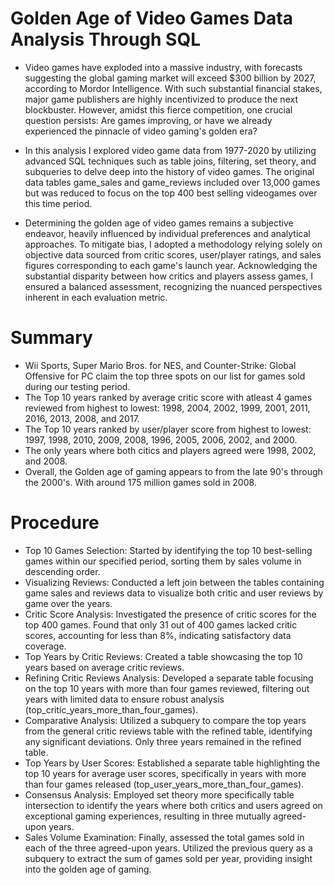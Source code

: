 # Golden Age of Video Games Data Analysis Through SQL

* Video games have exploded into a massive industry, with forecasts suggesting the global gaming market will exceed $300 billion by 2027, according to Mordor Intelligence. With such substantial financial stakes, major game publishers are highly incentivized to produce the next blockbuster. However, amidst this fierce competition, one crucial question persists: Are games improving, or have we already experienced the pinnacle of video gaming's golden era?
* In this analysis I explored video game data from 1977-2020 by utilizing advanced SQL techniques such as table joins, filtering, set theory, and subqueries to delve deep into the history of video games. The original data tables game_sales and game_reviews included over 13,000 games but was reduced to focus on the top 400 best selling videogames over this time period.

* Determining the golden age of video games remains a subjective endeavor, heavily influenced by individual preferences and analytical approaches. To mitigate bias, I adopted a methodology relying solely on objective data sourced from critic scores, user/player ratings, and sales figures corresponding to each game's launch year. Acknowledging the substantial disparity between how critics and players assess games, I ensured a balanced assessment, recognizing the nuanced perspectives inherent in each evaluation metric.

# Summary
* Wii Sports, Super Mario Bros. for NES, and Counter-Strike: Global Offensive for PC claim the top three spots on our list for games sold during our testing period.
* The Top 10 years ranked by average critic score with atleast 4 games reviewed from highest to lowest: 1998, 2004, 2002, 1999, 2001, 2011, 2016, 2013, 2008, and 2017.
* The Top 10 years ranked by user/player score from highest to lowest: 1997, 1998, 2010, 2009, 2008, 1996, 2005, 2006, 2002, and 2000.
* The only years where both citics and players agreed were 1998, 2002, and 2008.
* Overall, the Golden age of gaming appears to from the late 90's through the 2000's. With around 175 million games sold in 2008.

# Procedure
* Top 10 Games Selection: Started by identifying the top 10 best-selling games within our specified period, sorting them by sales volume in descending order.
* Visualizing Reviews: Conducted a left join between the tables containing game sales and reviews data to visualize both critic and user reviews by game over the years.
* Critic Score Analysis: Investigated the presence of critic scores for the top 400 games. Found that only 31 out of 400 games lacked critic scores, accounting for less than 8%, indicating satisfactory data coverage.
* Top Years by Critic Reviews: Created a table showcasing the top 10 years based on average critic reviews.
* Refining Critic Reviews Analysis: Developed a separate table focusing on the top 10 years with more than four games reviewed, filtering out years with limited data to ensure robust analysis (top_critic_years_more_than_four_games).
* Comparative Analysis: Utilized a subquery to compare the top years from the general critic reviews table with the refined table, identifying any significant deviations. Only three years remained in the refined table.
* Top Years by User Scores: Established a separate table highlighting the top 10 years for average user scores, specifically in years with more than four games released (top_user_years_more_than_four_games).
* Consensus Analysis: Employed set theory more specifically table intersection to identify the years where both critics and users agreed on exceptional gaming experiences, resulting in three mutually agreed-upon years.
* Sales Volume Examination: Finally, assessed the total games sold in each of the three agreed-upon years. Utilized the previous query as a subquery to extract the sum of games sold per year, providing insight into the golden age of gaming.
